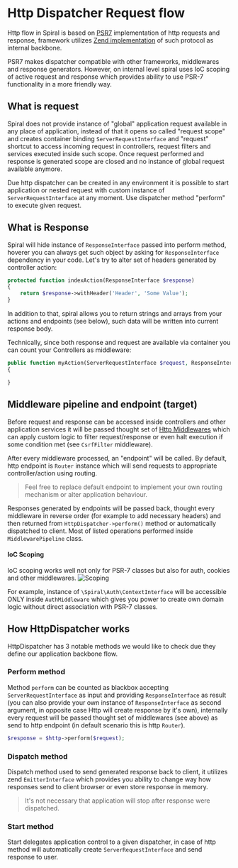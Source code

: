 # Http Dispatcher Request flow
Http flow in Spiral is based on [PSR7](http://www.php-fig.org/psr/psr-7/) implementation of http requests and response, framework utilizes [Zend implementation](https://github.com/zendframework/zend-diactoros) of such protocol as internal backbone. 

PSR7 makes dispatcher compatible with other frameworks, middlewares  and response generators. However, on internal level spiral uses IoC scoping of active request and response which provides ability to use PSR-7 functionality in a more friendly way.

## What is request
Spiral does not provide instance of "global" application request available in any place of application, instead of that it opens so called "request scope" and creates container binding `ServerRequestInterface` and "request" shortcut to access incoming request in controllers, request filters and services executed inside such scope. Once request performed and response is generated scope are closed and no instance of global request available anymore.

Due http dispatcher can be created in any environment it is possible to start application or nested request with custom instance of `ServerRequestInterface` at any moment. Use dispatcher method "perform" to execute given request.

## What is Response
Spiral will hide instance of `ResponseInterface` passed into perform method, hoverer you can always get such object by asking for `ResponseInterface` dependency in your code. Let's try to alter set of headers generated by controller action:

```php
protected function indexAction(ResponseInterface $response)
{
    return $response->withHeader('Header', 'Some Value');
}
```

In addition to that, spiral allows you to return strings and arrays from your actions and endpoints (see below), such data will be written into current response body.

Technically, since both response and request are available via container you can count your Controllers as middleware:

```php
public function myAction(ServerRequestInterface $request, ResponseInterface $response)
{

}
```

## Middleware pipeline and endpoint (target)
Before request and response can be accessed inside controllers and other application services it will be passed thought set of [Http Middlewares](/http/middlewares.md) which can apply custom logic to filter request/response or even halt execution if some condition met (see `CsrfFilter` middleware).

After every middleware processed, an "endpoint" will be called. 
By default, http endpoint is `Router` instance which will send requests to appropriate controller/action using routing. 

> Feel free to replace default endpoint to implement your own routing mechanism or alter application behaviour.

Responses generated by endpoints will be passed back, thought every middleware in reverse order (for example to add necessary headers) and then returned from `HttpDispatcher->perform()` method or automatically dispatched to client. Most of listed operations performed inside `MiddlewarePipeline` class.

#### IoC Scoping
IoC scoping works well not only for PSR-7 classes but also for auth, cookies and other middlewares.
![Scoping](https://raw.githubusercontent.com/spiral/guide/master/resources/scopes.png)

For example, instance of `\Spiral\Auth\ContextInterface` will be accessible ONLY inside `AuthMiddleware` which gives you power
to create own domain logic without direct association with PSR-7 classes.

## How HttpDispatcher works
HttpDispatcher has 3 notable methods we would like to check due they define our application backbone flow.

### Perform method
Method `perform` can be counted as blackbox accepting `ServerRequestInterface` as input and providing `ResponseInterface` as result (you can also provide your own instance of `ResponseInterface` as second argument, in opposite case Http will create response by it's own), internally every request will be passed thought set of middlewares (see above) as send to http endpoint (in default scenario this is http `Router`).

```php
$response = $http->perform($request);
```

### Dispatch method
Dispatch method used to send generated response back to client, it utilizes zend `EmitterInterface` which provides you ability to change way how responses send to client browser or even store response in memory.

> It's not necessary that application will stop after response were dispatched.

### Start method
Start delegates application control to a given dispatcher, in case of http method will automatically create `ServerRequestInterface` and send response to user.
